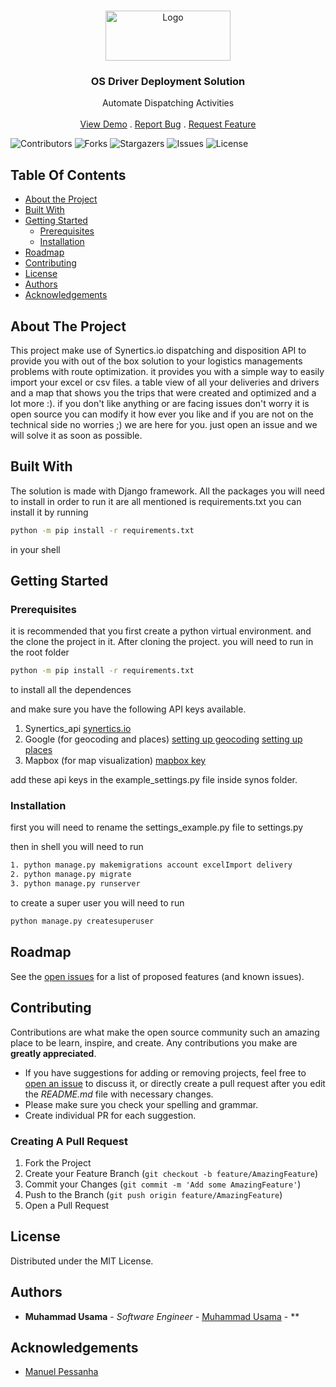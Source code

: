 <br/>
<p align="center">
  <a href="https://github.com/makeme-a-bug/synerticsOS">
    <img src="https://synertics.io/staticfiles/img/logo-vector.svg" alt="Logo" width="200" height="80">
  </a>

  <h3 align="center">OS Driver Deployment Solution</h3>

  <p align="center">
    Automate Dispatching Activities
    <br/>
    <br/>
    <a href="https://github.com/makeme-a-bug/synerticsOS">View Demo</a>
    .
    <a href="https://github.com/makeme-a-bug/synerticsOS/issues">Report Bug</a>
    .
    <a href="https://github.com/makeme-a-bug/synerticsOS/issues">Request Feature</a>
  </p>
</p>

![Contributors](https://img.shields.io/github/contributors/makeme-a-bug/synerticsOS?color=dark-green) ![Forks](https://img.shields.io/github/forks/makeme-a-bug/synerticsOS?style=social) ![Stargazers](https://img.shields.io/github/stars/makeme-a-bug/synerticsOS?style=social) ![Issues](https://img.shields.io/github/issues/makeme-a-bug/synerticsOS) ![License](https://img.shields.io/github/license/makeme-a-bug/synerticsOS) 

## Table Of Contents

* [About the Project](#about-the-project)
* [Built With](#built-with)
* [Getting Started](#getting-started)
  * [Prerequisites](#prerequisites)
  * [Installation](#installation)
* [Roadmap](#roadmap)
* [Contributing](#contributing)
* [License](#license)
* [Authors](#authors)
* [Acknowledgements](#acknowledgements)

## About The Project

This project make use of Synertics.io dispatching and disposition API to provide you with out of the box solution to your logistics managements problems with route optimization. it provides you with a simple way to easily import your excel or csv files. a table view of all your deliveries and drivers and a map that shows you the trips that were created and optimized and a lot more :). if you don't like anything or are facing issues don't worry it is open source you can modify it how ever you like and if you are not on the technical side no worries ;) we are here for you. just open an issue and we will solve it as soon as possible.

## Built With

The solution is made with Django framework. All the packages you will need to install in order to run it are all mentioned is requirements.txt
you can install it by running
```sh
python -m pip install -r requirements.txt
```
in your shell

## Getting Started



### Prerequisites

it is recommended that you first create a python virtual environment. and the clone the project in it.
After cloning the project. you will need to run in the root folder
```sh
python -m pip install -r requirements.txt
```
to install all the dependences 

and make sure you have the following API keys available.
1. Synertics_api [synertics.io](https://synertics.io)
2. Google (for geocoding and places) [setting up geocoding](https://developers.google.com/maps/documentation/places/web-service/cloud-setup) [setting up places](https://developers.google.com/maps/documentation/geocoding/cloud-setup)
3. Mapbox (for map visualization) [mapbox key](https://docs.mapbox.com/help/getting-started/access-tokens/)

add these api keys in the example_settings.py file inside synos folder. 



### Installation

first you will need to rename the settings_example.py file to settings.py

then in shell you will need to run
```sh
1. python manage.py makemigrations account excelImport delivery
2. python manage.py migrate
3. python manage.py runserver
 ```

to create a super user you will need to run
```sh
python manage.py createsuperuser
```


## Roadmap

See the [open issues](https://github.com/makeme-a-bug/synerticsOS/issues) for a list of proposed features (and known issues).

## Contributing

Contributions are what make the open source community such an amazing place to be learn, inspire, and create. Any contributions you make are **greatly appreciated**.
* If you have suggestions for adding or removing projects, feel free to [open an issue](https://github.com/makeme-a-bug/synerticsOS/issues/new) to discuss it, or directly create a pull request after you edit the *README.md* file with necessary changes.
* Please make sure you check your spelling and grammar.
* Create individual PR for each suggestion.

### Creating A Pull Request

1. Fork the Project
2. Create your Feature Branch (`git checkout -b feature/AmazingFeature`)
3. Commit your Changes (`git commit -m 'Add some AmazingFeature'`)
4. Push to the Branch (`git push origin feature/AmazingFeature`)
5. Open a Pull Request

## License

Distributed under the MIT License.

## Authors

* **Muhammad Usama** - *Software Engineer* - [Muhammad Usama](https://github.com/makeme-a-bug/) - **

## Acknowledgements

* [Manuel Pessanha](https://github.com/SEAPessanha)
